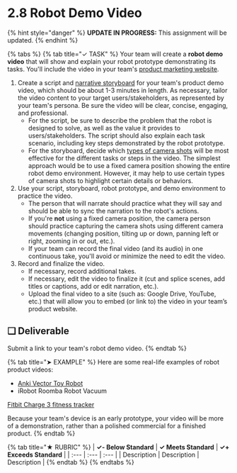 # 2.8 Robot Demo Video

{% hint style="danger" %}
**UPDATE IN PROGRESS:** This assignment will be updated.
{% endhint %}

{% tabs %}
{% tab title="✓ TASK" %}
Your team will create a **robot demo video** that will show and explain your robot prototype demonstrating its tasks. You'll include the video in your team's [product marketing website](2.7-product-website.md).

1. Create a script and [narrative storyboard](https://docs.idew.org/principles-and-practices/practices/design-practices/narrative-storyboards) for your team's product demo video, which should be about 1-3 minutes in length. As necessary, tailor the video content to your target users/stakeholders, as represented by your team's persona. Be sure the video will be clear, concise, engaging, and professional.
   * For the script, be sure to describe the problem that the robot is designed to solve, as well as the value it provides to users/stakeholders. The script should also explain each task scenario, including key steps demonstrated by the robot prototype.
   * For the storyboard, decide which [types of camera shots](https://docs.idew.org/principles-and-practices/practices/design-practices/narrative-storyboards#types-of-camera-shots) will be most effective for the different tasks or steps in the video. The simplest approach would be to use a fixed camera position showing the entire robot demo environment. However, it may help to use certain types of camera shots to highlight certain details or behaviors.
2. Use your script, storyboard, robot prototype, and demo environment to practice the video.
   * The person that will narrate should practice what they will say and should be able to sync the narration to the robot's actions.
   * If you're **not** using a fixed camera position, the camera person should practice capturing the camera shots using different camera movements \(changing position, tilting up or down, panning left or right, zooming in or out, etc.\).
   * If your team can record the final video \(and its audio\) in one continuous take, you'll avoid or minimize the need to edit the video.
3. Record and finalize the video.
   * If necessary, record additional takes.
   * If necessary, edit the video to finalize it \(cut and splice scenes, add titles or captions, add or edit narration, etc.\).
   * Upload the final video to a site \(such as: Google Drive, YouTube, etc.\) that will allow you to embed \(or link to\) the video in your team’s product website.

## **❏ Deliverable**

Submit a link to your team's robot demo video.
{% endtab %}

{% tab title="➤ EXAMPLE" %}
Here are some real-life examples of robot product videos:

* [Anki Vector Toy Robot](https://www.youtube.com/watch?v=TqA_yt_OAIY)
* iRobot Roomba Robot Vacuum

 [Fitbit Charge 3 fitness tracker](https://www.youtube.com/watch?v=omJhc4iv4z4)

Because your team's device is an early prototype, your video will be more of a demonstration, rather than a polished commercial for a finished product.
{% endtab %}

{% tab title="★ RUBRIC" %}
| **✓- Below Standard** | **✓ Meets Standard** | **✓+ Exceeds Standard** |
| :--- | :--- | :--- |
| Description | Description | Description |
{% endtab %}
{% endtabs %}

